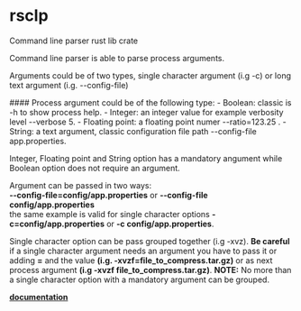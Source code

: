 # rsclp
Command line parser rust lib crate

<p>
Command line parser is able to parse process arguments.</p>
<p>Arguments could be of two types, single character argument (i.g -c)
or long text argument (i.g. --config-file)</p>
#### Process argument could be of the following type:
 - Boolean: classic is -h to show process help.
 - Integer: an integer value for example verbosity level --verbose 5. 
 - Floating point: a floating point numer --ratio=123.25 . 
 - String: a text argument, classic configuration file path --config-file app.properties.

<p>Integer, Floating point and String option has a mandatory angument
while Boolean option does not require an argument.</p>



Argument can be passed in two ways:<br>        **--config-file=config/app.properties** or **--config-file config/app.properties**<br>the same example is valid for single character options **-c=config/app.properties** or **-c config/app.properties**.


Single character option can be pass grouped together (i.g -xvz).
**Be careful** if a single character argument needs an argument you have to pass it or 
adding **=** and the value **(i.g. -xvzf=file_to_compress.tar.gz)** or as next process argument
**(i.g -xvzf file_to_compress.tar.gz)**.
**NOTE:** No more than a single character option with a mandatory argument can be grouped.

**[documentation](docs.rs/rsclp/0.1.0)**

